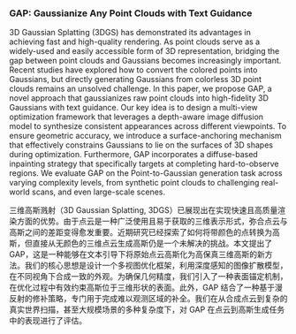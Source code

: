 ### GAP: Gaussianize Any Point Clouds with Text Guidance

3D Gaussian Splatting (3DGS) has demonstrated its advantages in achieving fast and high-quality rendering. As point clouds serve as a widely-used and easily accessible form of 3D representation, bridging the gap between point clouds and Gaussians becomes increasingly important. Recent studies have explored how to convert the colored points into Gaussians, but directly generating Gaussians from colorless 3D point clouds remains an unsolved challenge. In this paper, we propose GAP, a novel approach that gaussianizes raw point clouds into high-fidelity 3D Gaussians with text guidance. Our key idea is to design a multi-view optimization framework that leverages a depth-aware image diffusion model to synthesize consistent appearances across different viewpoints. To ensure geometric accuracy, we introduce a surface-anchoring mechanism that effectively constrains Gaussians to lie on the surfaces of 3D shapes during optimization. Furthermore, GAP incorporates a diffuse-based inpainting strategy that specifically targets at completing hard-to-observe regions. We evaluate GAP on the Point-to-Gaussian generation task across varying complexity levels, from synthetic point clouds to challenging real-world scans, and even large-scale scenes.

三维高斯溅射（3D Gaussian Splatting, 3DGS）已展现出在实现快速且高质量渲染方面的优势。由于点云是一种广泛使用且易于获取的三维表示形式，弥合点云与高斯之间的差距变得愈发重要。近期研究已经探索了如何将带颜色的点转换为高斯，但直接从无颜色的三维点云生成高斯仍是一个未解决的挑战。本文提出了 GAP，这是一种能够在文本引导下将原始点云高斯化为高保真三维高斯的新方法。我们的核心思想是设计一个多视图优化框架，利用深度感知的图像扩散模型，在不同视角下合成一致的外观。为确保几何精度，我们引入了一种表面锚定机制，在优化过程中有效约束高斯位于三维形状的表面。此外，GAP 结合了一种基于漫反射的修补策略，专门用于完成难以观测区域的补全。我们在从合成点云到复杂的真实世界扫描，甚至大规模场景的多种复杂度下，对 GAP 在点云到高斯生成任务中的表现进行了评估。
